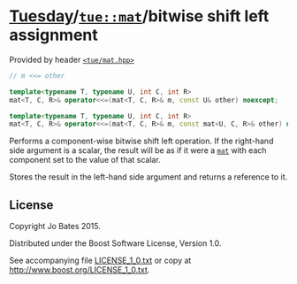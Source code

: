 [Tuesday](../../../README.md)/[`tue::mat`](../../headers/mat.md)/bitwise shift left assignment
==============================================================================================
Provided by header [`<tue/mat.hpp>`](../../headers/mat.md)

```c++
// m <<= other

template<typename T, typename U, int C, int R>
mat<T, C, R>& operator<<=(mat<T, C, R>& m, const U& other) noexcept;

template<typename T, typename U, int C, int R>
mat<T, C, R>& operator<<=(mat<T, C, R>& m, const mat<U, C, R>& other) noexcept;
```

Performs a component-wise bitwise shift left operation. If the right-hand side
argument is a scalar, the result will be as if it were a
[`mat`](../../headers/mat.md) with each component set to the value of that
scalar.

Stores the result in the left-hand side argument and returns a reference to it.

License
-------
Copyright Jo Bates 2015.

Distributed under the Boost Software License, Version 1.0.

See accompanying file [LICENSE_1_0.txt](../../../LICENSE_1_0.txt) or copy at
http://www.boost.org/LICENSE_1_0.txt.
